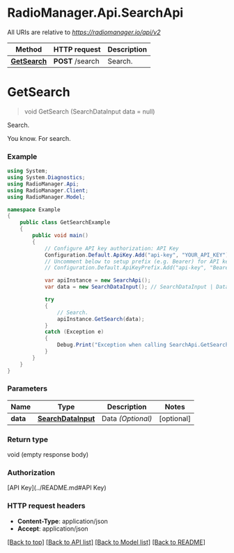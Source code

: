 # RadioManager.Api.SearchApi

All URIs are relative to *https://radiomanager.io/api/v2*

Method | HTTP request | Description
------------- | ------------- | -------------
[**GetSearch**](SearchApi.md#getsearch) | **POST** /search | Search.


<a name="getsearch"></a>
# **GetSearch**
> void GetSearch (SearchDataInput data = null)

Search.

You know. For search.

### Example
```csharp
using System;
using System.Diagnostics;
using RadioManager.Api;
using RadioManager.Client;
using RadioManager.Model;

namespace Example
{
    public class GetSearchExample
    {
        public void main()
        {
            // Configure API key authorization: API Key
            Configuration.Default.ApiKey.Add("api-key", "YOUR_API_KEY");
            // Uncomment below to setup prefix (e.g. Bearer) for API key, if needed
            // Configuration.Default.ApiKeyPrefix.Add("api-key", "Bearer");

            var apiInstance = new SearchApi();
            var data = new SearchDataInput(); // SearchDataInput | Data *(Optional)* (optional) 

            try
            {
                // Search.
                apiInstance.GetSearch(data);
            }
            catch (Exception e)
            {
                Debug.Print("Exception when calling SearchApi.GetSearch: " + e.Message );
            }
        }
    }
}
```

### Parameters

Name | Type | Description  | Notes
------------- | ------------- | ------------- | -------------
 **data** | [**SearchDataInput**](SearchDataInput.md)| Data *(Optional)* | [optional] 

### Return type

void (empty response body)

### Authorization

[API Key](../README.md#API Key)

### HTTP request headers

 - **Content-Type**: application/json
 - **Accept**: application/json

[[Back to top]](#) [[Back to API list]](../README.md#documentation-for-api-endpoints) [[Back to Model list]](../README.md#documentation-for-models) [[Back to README]](../README.md)

